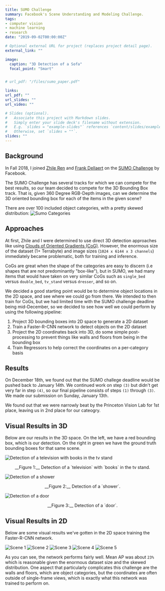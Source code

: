 ```yaml
---
title: SUMO Challenge
summary: Facebook's Scene Understanding and Modeling Challenge.
tags:
- computer vision
- machine learning
- research
date: "2019-09-02T00:00:00Z"

# Optional external URL for project (replaces project detail page).
external_link: ""

image:
  caption: "3D Detection of a Sofa"
  focal_point: "Smart"


# url_pdf: "/files/sumo_paper.pdf"

links:
url_pdf: ""
url_slides: ""
url_video: ""

# Slides (optional).
#   Associate this project with Markdown slides.
#   Simply enter your slide deck's filename without extension.
#   E.g. `slides = "example-slides"` references `content/slides/example-slides.md`.
#   Otherwise, set `slides = ""`.
slides: ""
---
```


## Background
In Fall 2018, I joined [Zhile Ren](http://cs.brown.edu/people/zr1/) and [Frank Dellaert]((https://www.cc.gatech.edu/~dellaert/FrankDellaert/Frank_Dellaert/Frank_Dellaert.html)) on the [SUMO Challenge](https://sumochallenge.org) by Facebook.

The SUMO Challenge has several tracks for which we can compete for the best results, so our team decided to compete for the 3D Bounding Box track. That is, given 360 Degree RGB-Depth images, can we determine the 3D oriented bounding box for each of the items in the given scene?

There are over 100 included object categories, with a pretty skewed distribution:
![Sumo Categories](/img/category_stats.png)

## Approaches
At first, Zhile and I were determined to use direct 3D detection approaches like using [Clouds of Oriented Gradients (CoG)](http://cs.brown.edu/people/zr1/publications/cvpr2016/cvpr2016.pdf). However, the enormous size of the dataset (1+ Terrabyte) and image sizes (`1024 x 6144 x 3 channels`) immediately became problematic, both for training and inference.

CoGs are great when the shape of the categories are easy to discern (i.e shapes that are not predominantly "box-like"), but in SUMO, we had many items that would have taken on very similar CoGs such as `single_bed` versus `double_bed`, `tv_stand` versus `dresser`, and so on.

We decided a good starting point would be to determine object locations in the 2D space, and see where we could go from there. We intended to then train for CoGs, but we had limited time with the SUMO challenge deadline being mid-December, so we decided to see how well we could perform by using the following pipeline:

1. Project 3D bounding boxes into 2D space to generate a 2D dataset
2. Train a Faster-R-CNN network to detect objects on the 2D dataset
3. Project the 2D coordinates back into 3D, do some simple post-processing to prevent things like walls and floors from being in the bounding box
4. Train Regressors to help correct the coordinates on a per-category basis


## Results
On December 18th, we found out that the SUMO challege deadline would be pushed back to January 14th. We continued work on step `(3)` but didn't get very far in step `(4)`, so our final pipeline consists of steps `(1)` through `(3)`. We made our submission on Sunday, January 13th.

We found out that we were narrowly beat by the Princeton Vision Lab for 1st place, leaving us in 2nd place for our cateogry.


## Visual Results in 3D
Below are our results in the 3D space. On the left, we have a red bounding box, which is our detection. On the right in green we have the ground truth bounding boxes for that same scene.

![Detection of a television  with books in the tv stand](/img/sumo/sumo_tv.png)
<center> __Figure 1:__ Detection of a `television`  with `books` in the tv stand. </center>

![Detection of a shower](/img/sumo/sumo_shower.png)
<center> __Figure 2:__ Detection of a `shower`. </center>

![Detection of a door](/img/sumo/sumo_door.png)
<center> __Figure 3:__ Detection of a `door`. </center>


## Visual Results in 2D
Below are some visual results we've gotten in the 2D space training the Faster-R-CNN network.

![Scene 1](/img/sumo/one.jpg)
![Scene 2](/img/sumo/two.jpg)
![Scene 3](/img/sumo/three.jpg)
![Scene 4](/img/sumo/four.jpg)
![Scene 5](/img/sumo/five.jpg)

As you can see, the network performs fairly well. Mean AP was about `23%` which is reasonable given the enormous dataset size and the skewed distribution. One aspect that particularly complicates this challenge are the walls and floors, which are object categories, but the coordinates are often outside of single-frame views, which is exactly what this network was trained to perform on.
